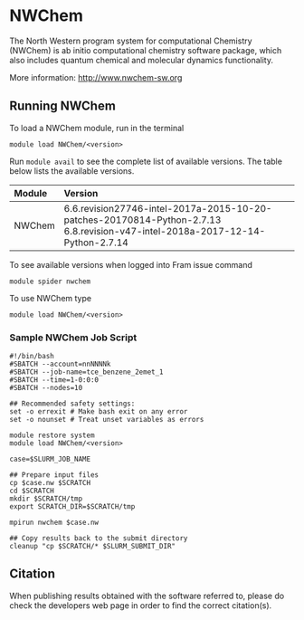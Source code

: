# NWChem

The North Western program system for computational Chemistry (NWChem) is ab initio computational chemistry software package, which also includes quantum chemical and molecular dynamics functionality.

More information: http://www.nwchem-sw.org


## Running NWChem

To load a NWChem module, run in the terminal

    module load NWChem/<version>

Run `module avail` to see the complete list of available versions. The table below lists the
available versions.

| Module     | Version     |
| :------------- | :------------- |
| NWChem |6.6.revision27746-intel-2017a-2015-10-20-patches-20170814-Python-2.7.13<br> 6.8.revision-v47-intel-2018a-2017-12-14-Python-2.7.14|

To see available versions when logged into Fram issue command

    module spider nwchem
    
To use NWChem type

    module load NWChem/<version>

### Sample NWChem Job Script
```
#!/bin/bash
#SBATCH --account=nnNNNNk
#SBATCH --job-name=tce_benzene_2emet_1
#SBATCH --time=1-0:0:0
#SBATCH --nodes=10

## Recommended safety settings:
set -o errexit # Make bash exit on any error
set -o nounset # Treat unset variables as errors

module restore system
module load NWChem/<version>

case=$SLURM_JOB_NAME

## Prepare input files
cp $case.nw $SCRATCH
cd $SCRATCH
mkdir $SCRATCH/tmp
export SCRATCH_DIR=$SCRATCH/tmp

mpirun nwchem $case.nw

## Copy results back to the submit directory
cleanup "cp $SCRATCH/* $SLURM_SUBMIT_DIR"
```

## Citation

When publishing results obtained with the software referred to, please do check the developers web page in order to find the correct citation(s).
